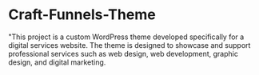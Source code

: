 # Craft-Funnels-Theme
"This project is a custom WordPress theme developed specifically for a digital services website. The theme is designed to showcase and support professional services such as web design, web development, graphic design, and digital marketing.
